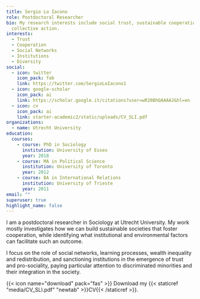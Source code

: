 ```yaml
---
title: Sergio Lo Iacono
role: Postdoctoral Researcher
bio: My research interests include social trust, sustainable cooperation, and
  collective action.
interests:
  - Trust
  - Cooperation
  - Social Networks
  - Institutions
  - Diversity
social:
  - icon: twitter
    icon_pack: fab
    link: https://twitter.com/SergioLoIacono1
  - icon: google-scholar
    icon_pack: ai
    link: https://scholar.google.it/citations?user=wR20BhQAAAAJ&hl=en
  - icon: cv
    icon_pack: ai
    link: starter-academic2/static/uploads/CV_SLI.pdf
organizations:
  - name: Utrecht University
education:
  courses:
    - course: PhD in Sociology
      institution: University of Essex
      year: 2018
    - course: MA in Political Science
      institution: University of Toronto
      year: 2012
    - course: BA in International Relations
      institution: University of Trieste
      year: 2011
email: ""
superuser: true
highlight_name: false
---
```

I am a postdoctoral researcher in Sociology at Utrecht University. My work mostly investigates how we can build sustainable societies that foster cooperation, while identifying what institutional and environmental factors can facilitate such an outcome. 

I focus on the role of social networks, learning processes, wealth inequality and redistribution, and sanctioning institutions in the emergence of trust and pro-sociality, paying particular attention to discriminated minorities and their integration in the society. 

{{< icon name="download" pack="fas" >}} Download my {{< staticref "media/CV_SLI.pdf" "newtab" >}}CV{{< /staticref >}}.